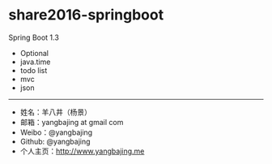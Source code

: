 # share2016-springboot

Spring Boot 1.3

- Optional
- java.time
- todo list
- mvc
- json

***************************************************************************

- 姓名：羊八井（杨景）
- 邮箱：yangbajing at gmail com
- Weibo：@yangbajing
- Github: @yangbajing
- 个人主页：http://www.yangbajing.me

